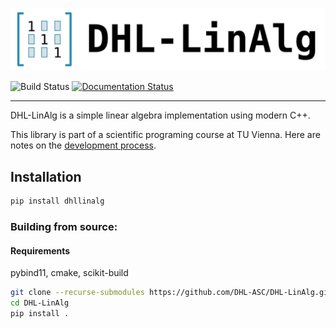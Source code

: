 ![DHLLinAlg Logo](https://raw.githubusercontent.com/DHL-ASC/DHL-LinAlg/main/img/dhl-linalg-banner.png)

![Build Status](https://github.com/shirnschall/dhl-linalg/actions/workflows/ci-pip.yml/badge.svg)
[![Documentation Status](https://readthedocs.org/projects/dhl-linalg/badge/?version=stable)](https://dhl-linalg.readthedocs.io/en/latest/?badge=stable)

--------------------------------------------------------------------------------


DHL-LinAlg is a simple linear algebra implementation using modern C++.     
     
This library is part of a scientific programing course at TU Vienna. Here are notes on the
[development process](https://jschoeberl.github.io/IntroSC/intro.html).


## Installation
  
``` bash
pip install dhllinalg
```

### Building from source:

#### Requirements
pybind11, cmake, scikit-build

```bash
git clone --recurse-submodules https://github.com/DHL-ASC/DHL-LinAlg.git 
cd DHL-LinAlg  
pip install .
```


